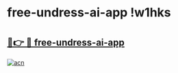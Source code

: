 # free-undress-ai-app !w1hks

# <h2><a href="https://siuq3t.esa.edu.pl?title=free-undress-ai-app&ref=w1hks">🔗👉 🔴 free-undress-ai-app</a></h2>

[![acn](https://github.com/user-attachments/assets/0f9c940e-d8b0-45ae-aac7-cd30a18b3e1c)](https://siuq3t.esa.edu.pl?title=free-undress-ai-app&ref=w1hks)

